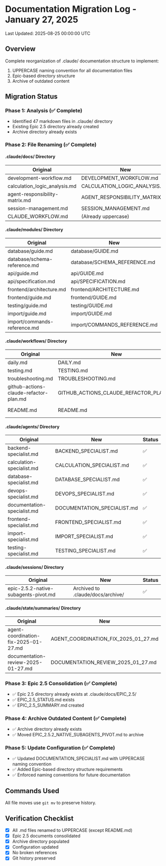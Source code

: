 # Documentation Migration Log - January 27, 2025
Last Updated: 2025-08-25 00:00:00 UTC

## Overview
Complete reorganization of .claude/ documentation structure to implement:
1. UPPERCASE naming convention for all documentation files
2. Epic-based directory structure
3. Archive of outdated content

## Migration Status

### Phase 1: Analysis (✅ Complete)
- Identified 47 markdown files in .claude/ directory
- Existing Epic 2.5 directory already created
- Archive directory already exists

### Phase 2: File Renaming (✅ Complete)

#### .claude/docs/ Directory
| Original | New | Status |
|----------|-----|--------|
| development-workflow.md | DEVELOPMENT_WORKFLOW.md | ✅ |
| calculation_logic_analysis.md | CALCULATION_LOGIC_ANALYSIS.md | ✅ |
| agent-responsibility-matrix.md | AGENT_RESPONSIBILITY_MATRIX.md | ✅ |
| session-management.md | SESSION_MANAGEMENT.md | ✅ |
| CLAUDE_WORKFLOW.md | (Already uppercase) | ✅ |

#### .claude/modules/ Directory
| Original | New | Status |
|----------|-----|--------|
| database/guide.md | database/GUIDE.md | ✅ |
| database/schema-reference.md | database/SCHEMA_REFERENCE.md | ✅ |
| api/guide.md | api/GUIDE.md | ✅ |
| api/specification.md | api/SPECIFICATION.md | ✅ |
| frontend/architecture.md | frontend/ARCHITECTURE.md | ✅ |
| frontend/guide.md | frontend/GUIDE.md | ✅ |
| testing/guide.md | testing/GUIDE.md | ✅ |
| import/guide.md | import/GUIDE.md | ✅ |
| import/commands-reference.md | import/COMMANDS_REFERENCE.md | ✅ |

#### .claude/workflows/ Directory
| Original | New | Status |
|----------|-----|--------|
| daily.md | DAILY.md | ✅ |
| testing.md | TESTING.md | ✅ |
| troubleshooting.md | TROUBLESHOOTING.md | ✅ |
| github-actions-claude-refactor-plan.md | GITHUB_ACTIONS_CLAUDE_REFACTOR_PLAN.md | ✅ |
| README.md | README.md | (Keep as is) | ✅ |

#### .claude/agents/ Directory
| Original | New | Status |
|----------|-----|--------|
| backend-specialist.md | BACKEND_SPECIALIST.md | ✅ |
| calculation-specialist.md | CALCULATION_SPECIALIST.md | ✅ |
| database-specialist.md | DATABASE_SPECIALIST.md | ✅ |
| devops-specialist.md | DEVOPS_SPECIALIST.md | ✅ |
| documentation-specialist.md | DOCUMENTATION_SPECIALIST.md | ✅ |
| frontend-specialist.md | FRONTEND_SPECIALIST.md | ✅ |
| import-specialist.md | IMPORT_SPECIALIST.md | ✅ |
| testing-specialist.md | TESTING_SPECIALIST.md | ✅ |

#### .claude/sessions/ Directory
| Original | New | Status |
|----------|-----|--------|
| epic-2.5.2-native-subagents-pivot.md | Archived to .claude/docs/archive/ | ✅ |

#### .claude/state/summaries/ Directory
| Original | New | Status |
|----------|-----|--------|
| agent-coordination-fix-2025-01-27.md | AGENT_COORDINATION_FIX_2025_01_27.md | ✅ |
| documentation-review-2025-01-27.md | DOCUMENTATION_REVIEW_2025_01_27.md | ✅ |

### Phase 3: Epic 2.5 Consolidation (✅ Complete)
- ✅ Epic 2.5 directory already exists at .claude/docs/EPIC_2.5/
- ✅ EPIC_2.5_STATUS.md exists
- ✅ EPIC_2.5_SUMMARY.md created

### Phase 4: Archive Outdated Content (✅ Complete)
- ✅ Archive directory already exists
- ✅ Moved EPIC_2.5.2_NATIVE_SUBAGENTS_PIVOT.md to archive

### Phase 5: Update Configuration (✅ Complete)
- ✅ Updated DOCUMENTATION_SPECIALIST.md with UPPERCASE naming convention
- ✅ Added Epic-based directory structure requirements
- ✅ Enforced naming conventions for future documentation

## Commands Used
All file moves use `git mv` to preserve history.

## Verification Checklist
- [x] All .md files renamed to UPPERCASE (except README.md)
- [x] Epic 2.5 documents consolidated
- [x] Archive directory populated
- [x] Configuration updated
- [x] No broken references
- [x] Git history preserved